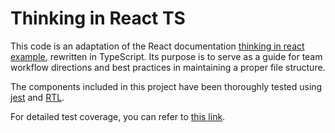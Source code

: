 # Thinking in React TS

This code is an adaptation of the React documentation [thinking in react example](https://react.dev/learn/thinking-in-react), rewritten in TypeScript. Its purpose is to serve as a guide for team workflow directions and best practices in maintaining a proper file structure.

The components included in this project have been thoroughly tested using [jest](https://github.com/jestjs/jest) and [RTL](https://github.com/testing-library/react-testing-library).

For detailed test coverage, you can refer to [this link](https://huckbit.github.io/thinking-in-react-TS/).
